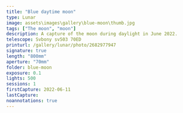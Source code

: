 ```yaml
---
title: "Blue daytime moon"
type: Lunar
image: assets\images\gallery\blue-moon\thumb.jpg
tags: ["The moon", "moon"]
description: A capture of the moon during daylight in June 2022.
telescope: Svbony sv503 70ED
printurl: /gallery/lunar/photo/2682977947
signature: true
length: "800mm"
aperture: "70mm"
folder: blue-moon
exposure: 0.1
lights: 500
sessions: 1
firstCapture: 2022-06-11
lastCapture:
noannotations: true
---
```

